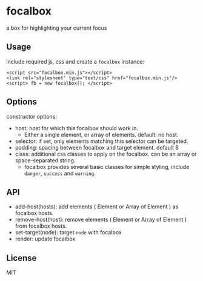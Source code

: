 # focalbox

a box for highlighting your current focus


## Usage

include required js, css and create a `focalbox` instance:

    <script src="focalbox.min.js"></script>
    <link rel="stylesheet" type="text/css" href="focalbox.min.js"/>
    <script> fb = new focalbox(); </script>

## Options

constructor options:

 - host: host for which this focalbox should work in.
   - Either a single element, or array of elements. default: no host.
 - selector: if set, only elements matching this selector can be targeted.
 - padding: spacing between focalbox and target element. default 6
 - class: additional css classes to apply on the focalbox. can be an array or space-separated string.
   - focalbox provides several basic classes for simple styling, include `danger`, `success` and `warning`.


## API

 - add-host(hosts): add elements ( Element or Array of Element ) as focalbox hosts.
 - remove-host(host): remove elements ( Element or Array of Element ) from focalbox hosts.
 - set-target(node): target `node` with focalbox
 - render: update focalbox


## License

MIT
